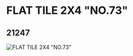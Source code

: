 # FLAT TILE 2X4 "NO.73"
## 21247
![FLAT TILE 2X4 "NO.73"](https://lc-www-live-s.legocdn.com/media/bricks/5/2/6115326.jpg)
